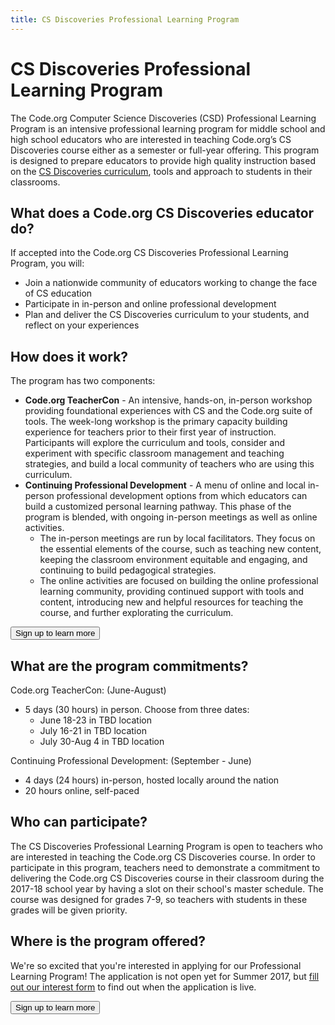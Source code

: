 ```yaml
---
title: CS Discoveries Professional Learning Program
---
```

# CS Discoveries Professional Learning Program

The Code.org Computer Science Discoveries (CSD) Professional Learning Program is an intensive professional learning program for middle school and high school educators who are interested in teaching Code.org’s CS Discoveries course either as a semester or full-year offering. This program is designed to prepare educators to provide high quality instruction based on the [CS Discoveries curriculum](/educate/csd), tools and approach to students in their classrooms.

## What does a Code.org CS Discoveries educator do?
If accepted into the Code.org CS Discoveries Professional Learning Program, you will:

- Join a nationwide community of educators working to change the face of CS education 
- Participate in in-person and online professional development
- Plan and deliver the CS Discoveries curriculum to your students, and reflect on your experiences 
 
 
## <a name="components"></a>How does it work?
The program has two components: 

- **Code.org TeacherCon** - An intensive, hands-on, in-person workshop providing foundational experiences with CS and the Code.org suite of tools. The week-long workshop is the primary capacity building experience for teachers prior to their first year of instruction. Participants will explore the curriculum and tools, consider and experiment with specific classroom management and teaching strategies, and build a local community of teachers who are using this curriculum.
- **Continuing Professional Development** - A menu of online and local in-person professional development options from which educators can build a customized personal learning pathway. This phase of the program is blended, with ongoing in-person meetings as well as online activities.
     - The in-person meetings are run by local facilitators. They focus on the essential elements of the course, such as teaching new content, keeping the classroom environment equitable and engaging, and continuing to build pedagogical strategies.
     - The online activities are focused on building the online professional learning community, providing continued support with tools and content, introducing new and helpful resources for teaching the course, and further explorating the curriculum.


[<button>Sign up to learn more</button>](https://docs.google.com/forms/d/e/1FAIpQLSfVCyUp-CCLC1DA3bF1u1bpg3eqjWTD3IPQTBSzc9EV5hplCA/viewform)

## <a name="commitments"></a>What are the program commitments?

Code.org TeacherCon: (June-August)

  - 5 days (30 hours) in person. Choose from three dates:
	  - June 18-23 in TBD location
	  - July 16-21 in TBD location
	  - July 30-Aug 4 in TBD location

Continuing Professional Development: (September - June)

  - 4 days (24 hours) in-person, hosted locally around the nation
  - 20 hours online, self-paced


## <a name="participate"></a>Who can participate?

The CS Discoveries Professional Learning Program is open to teachers who are interested in teaching the Code.org CS Discoveries course. In order to participate in this program, teachers need to demonstrate a commitment to delivering the Code.org CS Discoveries course in their classroom during the 2017-18 school year by having a slot on their school's master schedule. The course was designed for grades 7-9, so teachers with students in these grades will be given priority.


## <a name="locations"></a>Where is the program offered?

We're so excited that you're interested in applying for our Professional Learning Program! The application is not open yet for Summer 2017, but [fill out our interest form](https://docs.google.com/forms/d/e/1FAIpQLSfVCyUp-CCLC1DA3bF1u1bpg3eqjWTD3IPQTBSzc9EV5hplCA/viewform) to find out when the application is live.

[<button>Sign up to learn more</button>](https://docs.google.com/forms/d/e/1FAIpQLSfVCyUp-CCLC1DA3bF1u1bpg3eqjWTD3IPQTBSzc9EV5hplCA/viewform)
